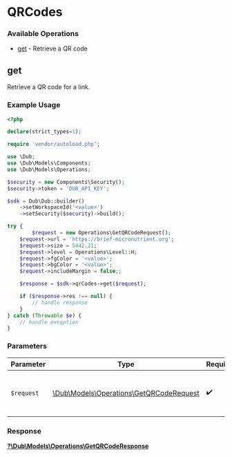 # QRCodes


### Available Operations

* [get](#get) - Retrieve a QR code

## get

Retrieve a QR code for a link.

### Example Usage

```php
<?php

declare(strict_types=1);

require 'vendor/autoload.php';

use \Dub;
use \Dub\Models\Components;
use \Dub\Models\Operations;

$security = new Components\Security();
$security->token = 'DUB_API_KEY';

$sdk = Dub\Dub::builder()
    ->setWorkspaceId('<value>')
    ->setSecurity($security)->build();

try {
        $request = new Operations\GetQRCodeRequest();
    $request->url = 'https://brief-micronutrient.org';
    $request->size = 5442.21;
    $request->level = Operations\Level::H;
    $request->fgColor = '<value>';
    $request->bgColor = '<value>';
    $request->includeMargin = false;;

    $response = $sdk->qrCodes->get($request);

    if ($response->res !== null) {
        // handle response
    }
} catch (Throwable $e) {
    // handle exception
}
```

### Parameters

| Parameter                                                                              | Type                                                                                   | Required                                                                               | Description                                                                            |
| -------------------------------------------------------------------------------------- | -------------------------------------------------------------------------------------- | -------------------------------------------------------------------------------------- | -------------------------------------------------------------------------------------- |
| `$request`                                                                             | [\Dub\Models\Operations\GetQRCodeRequest](../../Models/Operations/GetQRCodeRequest.md) | :heavy_check_mark:                                                                     | The request object to use for the request.                                             |


### Response

**[?\Dub\Models\Operations\GetQRCodeResponse](../../Models/Operations/GetQRCodeResponse.md)**

